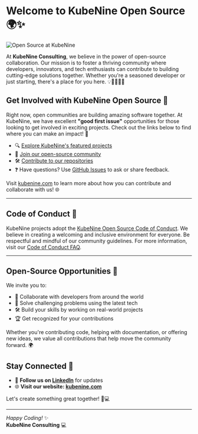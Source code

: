 # Welcome to KubeNine Open Source 🌍✨

![Open Source at KubeNine](https://github.com/kubenine/kubenine/blob/master/5553067.png)

At **KubeNine Consulting**, we believe in the power of open-source collaboration. Our mission is to foster a thriving community where developers, innovators, and tech enthusiasts can contribute to building cutting-edge solutions together. Whether you're a seasoned developer or just starting, there's a place for you here. 💡👩‍💻👨‍💻

## Get Involved with KubeNine Open Source 🚀

Right now, open communities are building amazing software together. At KubeNine, we have excellent **"good first issue"** opportunities for those looking to get involved in exciting projects. Check out the links below to find where you can make an impact! 🌱

- 🔍 [Explore KubeNine's featured projects](#) 
- 💬 [Join our open-source community](#)
- 🛠️ [Contribute to our repositories](#)
- ❓ Have questions? Use [GitHub Issues](https://docs.github.com/en/issues/tracking-your-work-with-issues/creating-an-issue) to ask or share feedback.

Visit [kubenine.com](https://www.kubenine.com/) to learn more about how you can contribute and collaborate with us! 🌐

---

## Code of Conduct 📜

KubeNine projects adopt the [KubeNine Open Source Code of Conduct](#). We believe in creating a welcoming and inclusive environment for everyone. Be respectful and mindful of our community guidelines. For more information, visit our [Code of Conduct FAQ](#).

---

## Open-Source Opportunities 🌟

We invite you to:

- 🤝 Collaborate with developers from around the world
- 🧠 Solve challenging problems using the latest tech
- 🛠️ Build your skills by working on real-world projects
- 🏆 Get recognized for your contributions

Whether you're contributing code, helping with documentation, or offering new ideas, we value all contributions that help move the community forward. 🌍

## Stay Connected 🔗

- 💼 **Follow us on [LinkedIn](https://www.linkedin.com/company/104012462/)** for updates
- 🌐 **Visit our website: [kubenine.com](https://www.kubenine.com/)**

Let's create something great together! 🙌💻

---

*Happy Coding!* ✨  
**KubeNine Consulting** 💻
